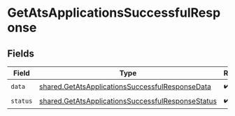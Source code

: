 # GetAtsApplicationsSuccessfulResponse


## Fields

| Field                                                                                                                  | Type                                                                                                                   | Required                                                                                                               | Description                                                                                                            |
| ---------------------------------------------------------------------------------------------------------------------- | ---------------------------------------------------------------------------------------------------------------------- | ---------------------------------------------------------------------------------------------------------------------- | ---------------------------------------------------------------------------------------------------------------------- |
| `data`                                                                                                                 | [shared.GetAtsApplicationsSuccessfulResponseData](../../models/shared/getatsapplicationssuccessfulresponsedata.md)     | :heavy_check_mark:                                                                                                     | N/A                                                                                                                    |
| `status`                                                                                                               | [shared.GetAtsApplicationsSuccessfulResponseStatus](../../models/shared/getatsapplicationssuccessfulresponsestatus.md) | :heavy_check_mark:                                                                                                     | N/A                                                                                                                    |